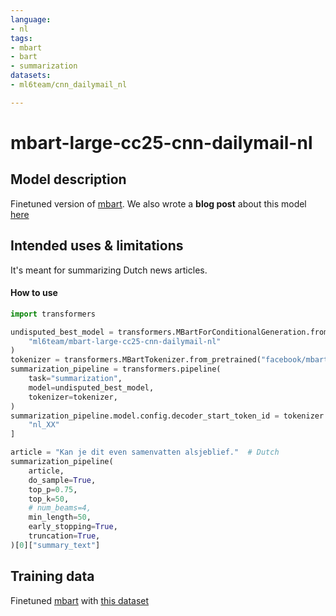 ```yaml
---
language: 
- nl
tags:
- mbart
- bart
- summarization
datasets:
- ml6team/cnn_dailymail_nl

---
```


# mbart-large-cc25-cnn-dailymail-nl

## Model description
Finetuned version of [mbart](https://huggingface.co/facebook/mbart-large-cc25). We also wrote a **blog post** about this model [here](https://blog.ml6.eu/)

## Intended uses & limitations
It's meant for summarizing Dutch news articles.

#### How to use

```python
import transformers

undisputed_best_model = transformers.MBartForConditionalGeneration.from_pretrained(
    "ml6team/mbart-large-cc25-cnn-dailymail-nl"
)
tokenizer = transformers.MBartTokenizer.from_pretrained("facebook/mbart-large-cc25")
summarization_pipeline = transformers.pipeline(
    task="summarization",
    model=undisputed_best_model,
    tokenizer=tokenizer,
)
summarization_pipeline.model.config.decoder_start_token_id = tokenizer.lang_code_to_id[
    "nl_XX"
]

article = "Kan je dit even samenvatten alsjeblief."  # Dutch
summarization_pipeline(
    article,
    do_sample=True,
    top_p=0.75,
    top_k=50,
    # num_beams=4,
    min_length=50,
    early_stopping=True,
    truncation=True,
)[0]["summary_text"]
```

## Training data
Finetuned [mbart](https://huggingface.co/facebook/mbart-large-cc25) with [this dataset](https://huggingface.co/datasets/ml6team/cnn_dailymail_nl)
